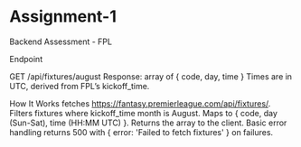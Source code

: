 # Assignment-1
Backend Assessment - FPL

Endpoint

GET /api/fixtures/august
Response: array of { code, day, time }
Times are in UTC, derived from FPL’s kickoff_time.

How It Works
fetches https://fantasy.premierleague.com/api/fixtures/.
Filters fixtures where kickoff_time month is August.
Maps to { code, day (Sun-Sat), time (HH:MM UTC) }.
Returns the array to the client.
Basic error handling returns 500 with { error: 'Failed to fetch fixtures' } on failures.

